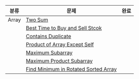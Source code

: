 | 분류  | 문제                                                         | 완료 |
| ----- | ------------------------------------------------------------ | ---- |
| Array | [Two Sum](https://leetcode.com/problems/two-sum/)            |      |
|       | [Best Time to Buy and Sell Stcok](https://leetcode.com/problems/best-time-to-buy-and-sell-stock/) |      |
|       | [Contains Duplicate](https://leetcode.com/problems/contains-duplicate/) |      |
|       | [Product of Array Except Self](https://leetcode.com/problems/product-of-array-except-self/) |      |
|       | [Maximum Subarray](https://leetcode.com/problems/maximum-subarray/) |      |
|       | [Maximum Product Subarray](https://leetcode.com/problems/maximum-product-subarray/) |      |
|       | [Find Minimum in Rotated Sorted Array](https://leetcode.com/problems/find-minimum-in-rotated-sorted-array/) |      |